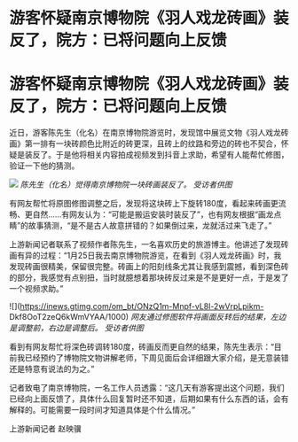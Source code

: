 # 游客怀疑南京博物院《羽人戏龙砖画》装反了，院方：已将问题向上反馈

# 游客怀疑南京博物院《羽人戏龙砖画》装反了，院方：已将问题向上反馈

近日，游客陈先生（化名）在南京博物院游览时，发现馆中展览文物《羽人戏龙砖画》第一排有一块砖颜色比附近的砖更深，且砖上的纹路和旁边的砖也不契合，怀疑是装反了。于是他将相关内容拍成视频发到抖音上求助，希望有人能帮忙修图，验证一下他的猜测。

![](https://inews.gtimg.com/om_bt/ONeEtyUHOVyVREahY2dV5Cxzt_ZLLflpK_LnquHjohaLcAA/1000)
_陈先生（化名）觉得南京博物院一块砖画装反了。 受访者供图_

有网友帮忙将原图修图调整之后，发现将这块砖上下旋转180度，看起来砖画更流畅、更自然……有网友认为：“可能是搬运安装时装反了”，也有网友根据“画龙点睛”的故事猜测，“是不是古人故意拼错的？如果倒过来，龙就活过来飞走了。”

上游新闻记者联系了视频作者陈先生，一名喜欢历史的旅游博主。他讲述了发现砖画有异的过程：“1月25日我去南京博物院游览，在看到《羽人戏龙砖画》时，我发现砖画很精美，保留很完整。砖画上的阳刻线条尤其让我感到震撼，看到深色砖的部分，我感觉有点别扭，当时就臆想着那块砖反过来是不是更好一点，于是发了一个视频求助。”

![](https://inews.gtimg.com/om_bt/ONzQ1m-Mnpf-vL8l-2wVrpLpikm-
Dkf8OoT2zeQ6kWmVYAA/1000) _网友通过修图软件将画面反转后的结果，左边是调整前，右边是调整后。 受访者供图_

看到有网友帮忙将深色砖调转180度，砖画反而更自然的结果，陈先生表示：“目前我已经预约了博物院文物讲解老师，下周见面后会详细跟大家介绍，是无意装错还是特意有说法的为之。”

记者致电了南京博物院，一名工作人员透露：“这几天有游客提出这个问题，我们已经向上面反馈了，具体什么回复暂时还不知道，后期如果有什么东西的话，会有解释的。可能需要一段时间才知道具体是个什么情况。”

上游新闻记者 赵映骥

